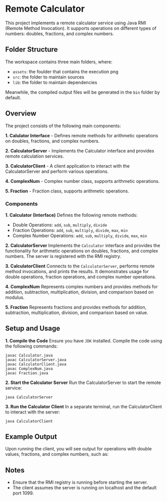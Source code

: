 # Remote Calculator

This project implements a remote calculator service using Java RMI (Remote Method Invocation). It supports operations on different types of numbers: doubles, fractions, and complex numbers.

## Folder Structure

The workspace contains three main folders, where:

- `assets`: the foulder that contains the execution png
- `src`: the folder to maintain sources
- `lib`: the folder to maintain dependencies

Meanwhile, the compiled output files will be generated in the `bin` folder by default.

## Overview

The project consists of the following main components:

**1. Calulator Interface** - Defines remote methods for arithmetic operations on doubles, fractions, and complex numbers.

**2. CalculatorServer** - Implements the Calculator interface and provides remote calculation services.

**3. CalculatorClient** - A client application to interact with the CalculatorServer and perform various operations.

**4. ComplexNum** - Complex number class, supports arithmetic operations.

**5. Fraction** - Fraction class, supports arithmetic operations.


### Components
**1. Calculator (Interface)**
Defines the following remote methods:

- Double Operations: `add`, `sub`, `multiply`, `divide`
- Fraction Operations: `add`, `sub`, `multiply`, `divide`, `max`, `min`
- Complex Number Operations: `add`, `sub`, `multiply`, `divide`, `max`, `min`
  
**2. CalculatorServer**
Implements the  `Calculator` interface and provides the functionality for arithmetic operations on doubles, fractions, and complex numbers. The server is registered with the RMI registry.

**3. CalculatorClient**
Connects to the `CalculatorServer`, performs remote method invocations, and prints the results. It demonstrates usage for double operations, fraction operations, and complex number operations.

**4. ComplexNum**
Represents complex numbers and provides methods for addition, subtraction, multiplication, division, and comparison based on modulus.

**5. Fraction**
Represents fractions and provides methods for addition, subtraction, multiplication, division, and comparison based on value.

## Setup and Usage
**1. Compile the Code** 
Ensure you have `JDK` installed. Compile the code using the following commands:
```
javac Calculator.java
javac CalculatorServer.java
javac CalculatorClient.java
javac ComplexNum.java
javac Fraction.java
```

**2. Start the Calculator Server**
Run the CalculatorServer to start the remote service:
```
java CalculatorServer
```

**3. Run the Calculator Client**
In a separate terminal, run the CalculatorClient to interact with the server:
```
java CalculatorClient
```

## Example Output
Upon running the client, you will see output for operations with double values, fractions, and complex numbers, such as:


## Notes
- Ensure that the RMI registry is running before starting the server.
- The client assumes the server is running on localhost and the default port 1099.